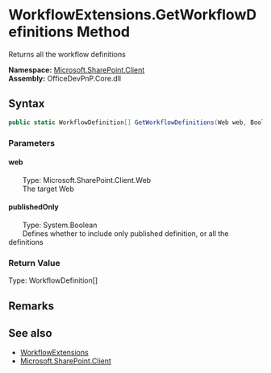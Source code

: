 # WorkflowExtensions.GetWorkflowDefinitions Method  
 Returns all the workflow definitions   

**Namespace:** [Microsoft.SharePoint.Client](Microsoft.SharePoint.Client.md)  
**Assembly:** OfficeDevPnP.Core.dll  
## Syntax
```C#
public static WorkflowDefinition[] GetWorkflowDefinitions(Web web, Boolean publishedOnly)
```
### Parameters
#### web  
&emsp;&emsp;Type: Microsoft.SharePoint.Client.Web  
&emsp;&emsp;The target Web  

  

#### publishedOnly  
&emsp;&emsp;Type: System.Boolean  
&emsp;&emsp;Defines whether to include only published definition, or all the definitions  

  

### Return Value
Type: WorkflowDefinition[]  
  


## Remarks
  
## See also
- [WorkflowExtensions](Microsoft.SharePoint.Client.WorkflowExtensions.md) 
- [Microsoft.SharePoint.Client](Microsoft.SharePoint.Client.md) 
